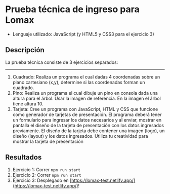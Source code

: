 # Prueba técnica de ingreso para Lomax

- Lenguaje utilizado: JavaScript (y HTML5 y CSS3 para el ejercicio 3)

## Descripción

La prueba técnica consiste de 3 ejercicios separados:

---

1. Cuadrado: Realiza un programa el cual dadas 4 coordenadas sobre un plano cartesiano (x,y), determine si las coordenadas forman un cuadrado.
2. Pino: Realiza un programa el cual dibuje un pino en consola dada una altura para el árbol. Usar la imagen de referencia. En la imagen el árbol tiene altura 10.
3. Tarjeta: Cree un programa con JavaScript, HTML y CSS que funcione como generador de tarjetas de presentación. El programa deberá tener un formulario para ingresar los datos necesarios y al enviar, mostrar en pantalla el diseño de la tarjeta de presentación con los datos ingresados previamente. El diseño de la tarjeta debe contener una imagen (logo), un diseño (layout) y los datos ingresados. Utiliza tu creatividad para mostrar la tarjeta de presentación

## Resultados

1. Ejercicio 1: Correr `npm run start`
1. Ejercicio 2: Correr `npm run start`
1. Ejercicio 3: Desplegado en [https://lomax-test.netlify.app/](https://lomax-test.netlify.app/)!
